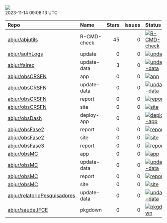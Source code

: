 ![](https://github.com/abjur/abjStatus/workflows/Render%20Status/badge.svg)  
2023-11-14 09:08:13 UTC

| Repo                                                                            | Name        |  Stars|  Issues| Status                                                                                                                                                                     |
|:--------------------------------------------------------------------------------|:------------|------:|-------:|:---------------------------------------------------------------------------------------------------------------------------------------------------------------------------|
| [abjur/abjutils](https://github.com/abjur/abjutils)                             | R-CMD-check |     45|       0| [![R-CMD-check](https://github.com/abjur/abjutils/workflows/R-CMD-check/badge.svg)](https://github.com/abjur/abjutils/actions/runs/3961811675)                             |
| [abjur/authLogs](https://github.com/abjur/authLogs)                             | update      |      0|       0| [![update](https://github.com/abjur/authLogs/workflows/update/badge.svg)](https://github.com/abjur/authLogs/actions/runs/6858297360)                                       |
| [abjur/falrec](https://github.com/abjur/falrec)                                 | update-data |      3|       0| [![update-data](https://github.com/abjur/falrec/workflows/update-data/badge.svg)](https://github.com/abjur/falrec/actions/runs/6838962923)                                 |
| [abjur/obsCRSFN](https://github.com/abjur/obsCRSFN)                             | app         |      0|       0| [![app](https://github.com/abjur/obsCRSFN/workflows/app/badge.svg)](https://github.com/abjur/obsCRSFN/actions/runs/3275679243)                                             |
| [abjur/obsCRSFN](https://github.com/abjur/obsCRSFN)                             | update-data |      0|       0| [![update-data](https://github.com/abjur/obsCRSFN/workflows/update-data/badge.svg)](https://github.com/abjur/obsCRSFN/actions/runs/4257190932)                             |
| [abjur/obsCRSFN](https://github.com/abjur/obsCRSFN)                             | report      |      0|       0| [![report](https://github.com/abjur/obsCRSFN/workflows/report/badge.svg)](https://github.com/abjur/obsCRSFN/actions/runs/4418231115)                                       |
| [abjur/obsCRSFN](https://github.com/abjur/obsCRSFN)                             | site        |      0|       0| [![site](https://github.com/abjur/obsCRSFN/workflows/site/badge.svg)](https://github.com/abjur/obsCRSFN/actions/runs/3473830519)                                           |
| [abjur/obsDash](https://github.com/abjur/obsDash)                               | deploy-app  |      0|       0| [![deploy-app](https://github.com/abjur/obsDash/workflows/deploy-app/badge.svg)](https://github.com/abjur/obsDash/actions/runs/6842288529)                                 |
| [abjur/obsFase2](https://github.com/abjur/obsFase2)                             | report      |      0|       0| [![report](https://github.com/abjur/obsFase2/workflows/report/badge.svg)](https://github.com/abjur/obsFase2/actions/runs/4057189310)                                       |
| [abjur/obsFase2](https://github.com/abjur/obsFase2)                             | site        |      0|       0| [![site](https://github.com/abjur/obsFase2/workflows/site/badge.svg)](https://github.com/abjur/obsFase2/actions/runs/3945338845)                                           |
| [abjur/obsFase3](https://github.com/abjur/obsFase3)                             | report      |      0|       0| [![report](https://github.com/abjur/obsFase3/workflows/report/badge.svg)](https://github.com/abjur/obsFase3/actions/runs/3276719437)                                       |
| [abjur/obsMC](https://github.com/abjur/obsMC)                                   | app         |      0|       0| [![app](https://github.com/abjur/obsMC/workflows/app/badge.svg)](https://github.com/abjur/obsMC/actions/runs/4332578598)                                                   |
| [abjur/obsMC](https://github.com/abjur/obsMC)                                   | update-data |      0|       0| [![update-data](https://github.com/abjur/obsMC/workflows/update-data/badge.svg)](https://github.com/abjur/obsMC/actions/runs/3815327795)                                   |
| [abjur/obsMC](https://github.com/abjur/obsMC)                                   | report      |      0|       0| [![report](https://github.com/abjur/obsMC/workflows/report/badge.svg)](https://github.com/abjur/obsMC/actions/runs/4297153855)                                             |
| [abjur/obsMC](https://github.com/abjur/obsMC)                                   | site        |      0|       0| [![site](https://github.com/abjur/obsMC/workflows/site/badge.svg)](https://github.com/abjur/obsMC/actions/runs/3911354990)                                                 |
| [abjur/relatorioPesquisadores](https://github.com/abjur/relatorioPesquisadores) | update-data |      0|       0| [![update-data](https://github.com/abjur/relatorioPesquisadores/workflows/update-data/badge.svg)](https://github.com/abjur/relatorioPesquisadores/actions/runs/6847183100) |
| [abjur/saudeJFCE](https://github.com/abjur/saudeJFCE)                           | pkgdown     |      0|       0| [![pkgdown](https://github.com/abjur/saudeJFCE/workflows/pkgdown/badge.svg)](https://github.com/abjur/saudeJFCE/actions/runs/4724601602)                                   |
